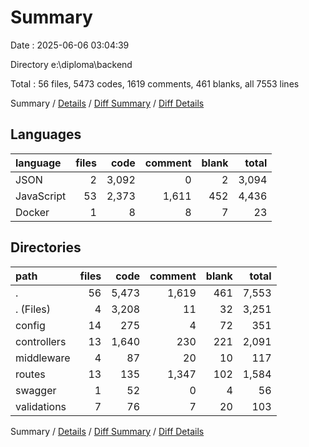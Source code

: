 # Summary

Date : 2025-06-06 03:04:39

Directory e:\\diploma\\backend

Total : 56 files,  5473 codes, 1619 comments, 461 blanks, all 7553 lines

Summary / [Details](details.md) / [Diff Summary](diff.md) / [Diff Details](diff-details.md)

## Languages
| language | files | code | comment | blank | total |
| :--- | ---: | ---: | ---: | ---: | ---: |
| JSON | 2 | 3,092 | 0 | 2 | 3,094 |
| JavaScript | 53 | 2,373 | 1,611 | 452 | 4,436 |
| Docker | 1 | 8 | 8 | 7 | 23 |

## Directories
| path | files | code | comment | blank | total |
| :--- | ---: | ---: | ---: | ---: | ---: |
| . | 56 | 5,473 | 1,619 | 461 | 7,553 |
| . (Files) | 4 | 3,208 | 11 | 32 | 3,251 |
| config | 14 | 275 | 4 | 72 | 351 |
| controllers | 13 | 1,640 | 230 | 221 | 2,091 |
| middleware | 4 | 87 | 20 | 10 | 117 |
| routes | 13 | 135 | 1,347 | 102 | 1,584 |
| swagger | 1 | 52 | 0 | 4 | 56 |
| validations | 7 | 76 | 7 | 20 | 103 |

Summary / [Details](details.md) / [Diff Summary](diff.md) / [Diff Details](diff-details.md)